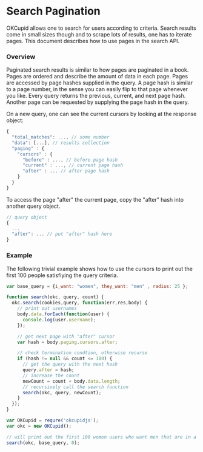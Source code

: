 Search Pagination
=========

OKCupid allows one to search for users according to criteria. Search results come in small sizes though and to scrape lots of results, one has to iterate pages. This document describes how to use pages in the search API. 

### Overview

Paginated search results is similar to how pages are paginated in a book. Pages are ordered and describe the amount of data in each page. Pages are accessed by page hashes supplied in the query. A page hash is similar to a page number, in the sense you can easily flip to that page whenever you like. Every query returns the previous, current, and next page hash. Another page can be requested by supplying the page hash in the query. 

On a new query, one can see the current cursors by looking at the response object: 

```javascript
{
  "total_matches": ..., // some number 
  "data": [...], // results collection
  "paging" : {
    "cursors" : {
      "before" : ..., // before page hash
      "current" : ..., // current page hash
      "after" : ... // after page hash
    }
  }
}
```

To access the page "after" the current page, copy the "after" hash into another query object. 

```javascript
// query object
{
  ...
  "after": ... // put "after" hash here
}
```

### Example

The following trivial example shows how to use the cursors to print out the first 100 people satisfiying the query criteria.

```javascript
var base_query = {i_want: "women", they_want: "men" , radius: 25 };

function search(okc, query, count) {
  okc.search(cookies,query, function(err,res,body) {
    // print out usernames
    body.data.forEach(function(user) {
      console.log(user.username);
    });

    // get next page with "after" cursor
    var hash = body.paging.cursors.after;

    // check termination condtion, otherwise recurse
    if (hash != null && count <= 100) {
      // get the query with the next hash
      query.after = hash;
      // increase the count
      newCount = count + body.data.length;
      // recursively call the search function
      search(okc, query, newCount);
    }
  });
}

var OKCupid = requre('okcupidjs');
var okc = new OKCupid();

// will print out the first 100 women users who want men that are in a 25 mile radius your location
search(okc, base_query, 0);
```
